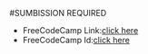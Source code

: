 #SUMBISSION REQUIRED
- FreeCodeCamp Link:[click here](https://www.freecodecamp.org/learn/2022/responsive-web-design/learn-css-colors-by-building-a-set-of-colored-markers/step-94)
- FreeCodeCamp Id:[click here](https://www.freecodecamp.org/namisha_gurunani)
